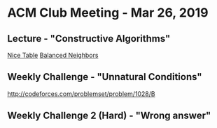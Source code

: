 ACM Club Meeting - Mar 26, 2019
===

Lecture - "Constructive Algorithms"
---
[Nice Table](http://codeforces.com/problemset/problem/1098/B)
[Balanced Neighbors](BalancedNeighbors.java)

Weekly Challenge - "Unnatural Conditions"
---
http://codeforces.com/problemset/problem/1028/B


Weekly Challenge 2 (Hard) - "Wrong answer"
---
